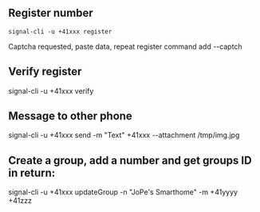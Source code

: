 ## Register number
    signal-cli -u +41xxx register 
Captcha requested, paste data, repeat register command add --captch <captacha redirekt data>

## Verify register
signal-cli -u +41xxx verify <SMS code>

## Message to other phone
signal-cli -u +41xxx send -m "Text" +41xxx --attachment /tmp/img.jpg

## Create a group, add a number and get groups ID in return:

signal-cli -u +41xxx updateGroup -n "JoPe's Smarthome" -m +41yyyy +41zzz
      
      
